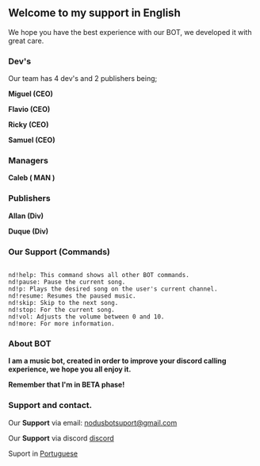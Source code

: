 ## Welcome to my support in English

We hope you have the best experience with our BOT, we developed it with great care.


### Dev's

Our team has 4 dev's and 2 publishers being;

**Miguel (CEO)**

**Flavio (CEO)**

**Ricky (CEO)**

**Samuel (CEO)**

### Managers

**Caleb ( MAN )**

### Publishers

**Allan (Div)**

**Duque (Div)**


### Our Support (Commands)


```Commands

nd!help: This command shows all other BOT commands.
nd!pause: Pause the current song.
nd!p: Plays the desired song on the user's current channel.
nd!resume: Resumes the paused music.
nd!skip: Skip to the next song.
nd!stop: For the current song.
nd!vol: Adjusts the volume between 0 and 10.
nd!more: For more information.

```


### About BOT

**I am a music bot, created in order to improve your discord calling experience, we hope you all enjoy it.**

**Remember that I'm in BETA phase!**


### Support and contact.

Our **Support** via email: nodusbotsuport@gmail.com


Our **Support** via discord [discord](https://discord.gg/wUrqFhF)

Suport in [Portuguese](https://bit.ly/32F5TJh)
